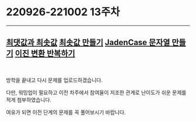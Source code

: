 # 220926-221002 13주차

---
[최댓값과 최솟값](https://school.programmers.co.kr/learn/courses/30/lessons/12939)
[최솟값 만들기](https://school.programmers.co.kr/learn/courses/30/lessons/12941)
[JadenCase 문자열 만들기](https://school.programmers.co.kr/learn/courses/30/lessons/12951)
[이진 변환 반복하기](https://school.programmers.co.kr/learn/courses/30/lessons/70129)
---

<br>

방학을 끝내고 다시 문제를 업로드하겠습니다.

다만, 워밍업이 필요하고 이전 차주에서 참여율이 저조한 관계로 난이도가 쉬운 문제를 적게 첨부하였습니다.<br>

여유가 되면 이전 단계의 문제를 꼭 풀어보시기 바랍니다.